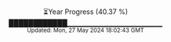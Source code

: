 <p align="center">
⏳Year Progress (40.37 %)<br>
████████████▁▁▁▁▁▁▁▁▁▁▁▁▁▁▁▁▁▁ <br>
<sub>Updated: Mon, 27 May 2024 18:02:43 GMT</sub>
</p>

